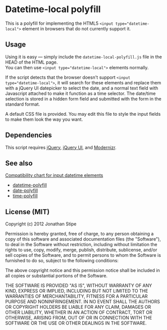 # Datetime-local polyfill

This is a polyfill for implementing the HTML5 `<input type="datetime-local">` element in browsers that do not currently support it.

## Usage

Using it is easy — simply include the `datetime-local-polyfill.js` file in the HEAD of the HTML page.  
You can then use `<input type="datetime-local">` elements normally.

If the script detects that the browser doesn't support `<input type="datetime-local">`, it will search for these elements and replace them with a jQuery UI datepicker to select the date, and a normal text field with Javascript attached to make it function as a time selector. The date/time selection is stored in a hidden form field and submitted with the form in the standard format.

A default CSS file is provided. You may edit this file to style the input fields to make them look the way you want.

## Dependencies

This script requires [jQuery](http://jquery.com/), [jQuery UI](http://jqueryui.com/), and [Modernizr](http://www.modernizr.com/).

## See also

[Compatibility chart for input datetime elements](http://caniuse.com/input-datetime)

* [datetime-polyfill](https://github.com/jonstipe/datetime-polyfill)
* [date-polyfill](https://github.com/jonstipe/date-polyfill)
* [time-polyfill](https://github.com/jonstipe/time-polyfill)

## License (MIT)
Copyright (c) 2012 Jonathan Stipe

Permission is hereby granted, free of charge, to any person obtaining
a copy of this software and associated documentation files (the
"Software"), to deal in the Software without restriction, including
without limitation the rights to use, copy, modify, merge, publish,
distribute, sublicense, and/or sell copies of the Software, and to
permit persons to whom the Software is furnished to do so, subject to
the following conditions:

The above copyright notice and this permission notice shall be
included in all copies or substantial portions of the Software.

THE SOFTWARE IS PROVIDED "AS IS", WITHOUT WARRANTY OF ANY KIND,
EXPRESS OR IMPLIED, INCLUDING BUT NOT LIMITED TO THE WARRANTIES OF
MERCHANTABILITY, FITNESS FOR A PARTICULAR PURPOSE AND
NONINFRINGEMENT. IN NO EVENT SHALL THE AUTHORS OR COPYRIGHT HOLDERS BE
LIABLE FOR ANY CLAIM, DAMAGES OR OTHER LIABILITY, WHETHER IN AN ACTION
OF CONTRACT, TORT OR OTHERWISE, ARISING FROM, OUT OF OR IN CONNECTION
WITH THE SOFTWARE OR THE USE OR OTHER DEALINGS IN THE SOFTWARE.

